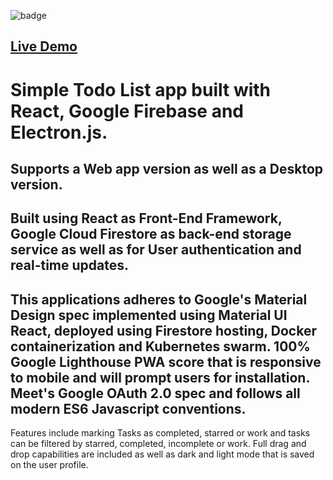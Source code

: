 ![badge](https://action-badges.now.sh/lineville/GetStuffDone)

## [Live Demo](https://getstuffdone-82116.firebaseapp.com/)

# Simple Todo List app built with React, Google Firebase and Electron.js.

## Supports a Web app version as well as a Desktop version.

## Built using React as Front-End Framework, Google Cloud Firestore as back-end storage service as well as for User authentication and real-time updates.

## This applications adheres to Google's Material Design spec implemented using Material UI React, deployed using Firestore hosting, Docker containerization and Kubernetes swarm. 100% Google Lighthouse PWA score that is responsive to mobile and will prompt users for installation. Meet's Google OAuth 2.0 spec and follows all modern ES6 Javascript conventions.

Features include marking Tasks as completed, starred or work and tasks can be filtered by starred, completed, incomplete or work. Full drag and drop capabilities are included as well as dark and light mode that is saved on the user profile.

